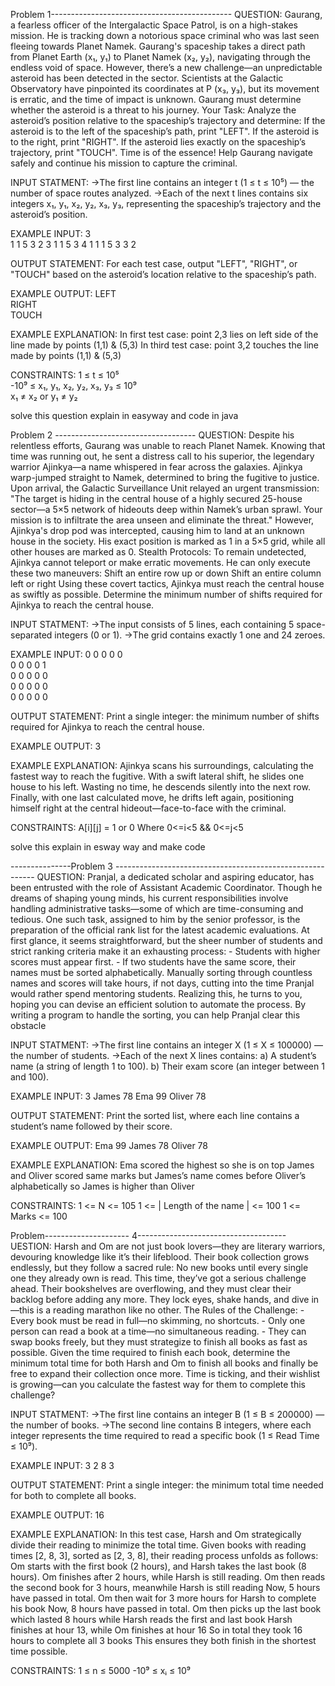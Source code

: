 Problem 1---------------------------------------------
QUESTION:
Gaurang, a fearless officer of the Intergalactic Space Patrol, is on a high-stakes mission. He is tracking down a notorious space criminal who was last seen fleeing towards Planet Namek. Gaurang's spaceship takes a direct path from Planet Earth (x₁, y₁) to Planet Namek (x₂, y₂), navigating through the endless void of space. However, there’s a new challenge—an unpredictable asteroid has been detected in the sector. Scientists at the Galactic Observatory have pinpointed its coordinates at P (x₃, y₃), but its movement is erratic, and the time of impact is unknown. Gaurang must determine whether the asteroid is a threat to his journey. Your Task: Analyze the asteroid’s position relative to the spaceship’s trajectory and determine: If the asteroid is to the left of the spaceship’s path, print "LEFT". If the asteroid is to the right, print "RIGHT". If the asteroid lies exactly on the spaceship’s trajectory, print "TOUCH". Time is of the essence! Help Gaurang navigate safely and continue his mission to capture the criminal.

INPUT STATMENT:
->The first line contains an integer t (1 ≤ t ≤ 10⁵) — the number of space routes analyzed. ->Each of the next t lines contains six integers x₁, y₁, x₂, y₂, x₃, y₃, representing the spaceship’s trajectory and the asteroid’s position.

EXAMPLE INPUT:
3  
1 1 5 3 2 3
1 1 5 3 4 1
1 1 5 3 3 2

OUTPUT STATEMENT:
For each test case, output "LEFT", "RIGHT", or "TOUCH" based on the asteroid’s location relative to the spaceship’s path.

EXAMPLE OUTPUT:
LEFT  
RIGHT  
TOUCH

EXAMPLE EXPLANATION:
In first test case: point 2,3 lies on left side of the line made by points (1,1) & (5,3) In third test case: point 3,2 touches the line made by points (1,1) & (5,3)

CONSTRAINTS:
1 ≤ t ≤ 10⁵  
-10⁹ ≤ x₁, y₁, x₂, y₂, x₃, y₃ ≤ 10⁹  
x₁ ≠ x₂ or y₁ ≠ y₂

solve this question explain in easyway and code in java


Problem 2 -----------------------------------
QUESTION:
Despite his relentless efforts, Gaurang was unable to reach Planet Namek. Knowing that time was running out, he sent a distress call to his superior, the legendary warrior Ajinkya—a name whispered in fear across the galaxies. Ajinkya warp-jumped straight to Namek, determined to bring the fugitive to justice. Upon arrival, the Galactic Surveillance Unit relayed an urgent transmission: "The target is hiding in the central house of a highly secured 25-house sector—a 5×5 network of hideouts deep within Namek’s urban sprawl. Your mission is to infiltrate the area unseen and eliminate the threat." However, Ajinkya's drop pod was intercepted, causing him to land at an unknown house in the society. His exact position is marked as 1 in a 5×5 grid, while all other houses are marked as 0. Stealth Protocols: To remain undetected, Ajinkya cannot teleport or make erratic movements. He can only execute these two maneuvers: Shift an entire row up or down Shift an entire column left or right Using these covert tactics, Ajinkya must reach the central house as swiftly as possible. Determine the minimum number of shifts required for Ajinkya to reach the central house.

INPUT STATMENT:
->The input consists of 5 lines, each containing 5 space-separated integers (0 or 1). ->The grid contains exactly 1 one and 24 zeroes.

EXAMPLE INPUT:
0 0 0 0 0  
0 0 0 0 1  
0 0 0 0 0  
0 0 0 0 0  
0 0 0 0 0

OUTPUT STATEMENT:
Print a single integer: the minimum number of shifts required for Ajinkya to reach the central house.

EXAMPLE OUTPUT:
3

EXAMPLE EXPLANATION:
Ajinkya scans his surroundings, calculating the fastest way to reach the fugitive. With a swift lateral shift, he slides one house to his left. Wasting no time, he descends silently into the next row. Finally, with one last calculated move, he drifts left again, positioning himself right at the central hideout—face-to-face with the criminal.

CONSTRAINTS:
A[i][j] = 1 or 0
Where 0<=i<5 && 0<=j<5



solve this explain in esway way and make code


---------------Problem 3 ----------------------------------------------------------
QUESTION:
Pranjal, a dedicated scholar and aspiring educator, has been entrusted with the role of Assistant Academic Coordinator. Though he dreams of shaping young minds, his current responsibilities involve handling administrative tasks—some of which are time-consuming and tedious. One such task, assigned to him by the senior professor, is the preparation of the official rank list for the latest academic evaluations. At first glance, it seems straightforward, but the sheer number of students and strict ranking criteria make it an exhausting process: - Students with higher scores must appear first. - If two students have the same score, their names must be sorted alphabetically. Manually sorting through countless names and scores will take hours, if not days, cutting into the time Pranjal would rather spend mentoring students. Realizing this, he turns to you, hoping you can devise an efficient solution to automate the process. By writing a program to handle the sorting, you can help Pranjal clear this obstacle

INPUT STATMENT:
->The first line contains an integer X (1 ≤ X ≤ 100000) — the number of students. ->Each of the next X lines contains: a) A student’s name (a string of length 1 to 100). b) Their exam score (an integer between 1 and 100).

EXAMPLE INPUT:
3
James 78
Ema 99
Oliver 78

OUTPUT STATEMENT:
Print the sorted list, where each line contains a student’s name followed by their score.

EXAMPLE OUTPUT:
Ema 99
James 78
Oliver 78

EXAMPLE EXPLANATION:
Ema scored the highest so she is on top James and Oliver scored same marks but James’s name comes before Oliver’s alphabetically so James is higher than Oliver

CONSTRAINTS:
1 <= N <= 105
1 <= | Length of the name | <= 100
1 <= Marks <= 100

Problem--------------------- 4-------------------------------------
UESTION:
Harsh and Om are not just book lovers—they are literary warriors, devouring knowledge like it’s their lifeblood. Their book collection grows endlessly, but they follow a sacred rule: No new books until every single one they already own is read. This time, they’ve got a serious challenge ahead. Their bookshelves are overflowing, and they must clear their backlog before adding any more. They lock eyes, shake hands, and dive in—this is a reading marathon like no other. The Rules of the Challenge: - Every book must be read in full—no skimming, no shortcuts. - Only one person can read a book at a time—no simultaneous reading. - They can swap books freely, but they must strategize to finish all books as fast as possible. Given the time required to finish each book, determine the minimum total time for both Harsh and Om to finish all books and finally be free to expand their collection once more. Time is ticking, and their wishlist is growing—can you calculate the fastest way for them to complete this challenge?

INPUT STATMENT:
->The first line contains an integer B (1 ≤ B ≤ 200000) — the number of books. ->The second line contains B integers, where each integer represents the time required to read a specific book (1 ≤ Read Time ≤ 10⁹).

EXAMPLE INPUT:
3
2 8 3

OUTPUT STATEMENT:
Print a single integer: the minimum total time needed for both to complete all books.

EXAMPLE OUTPUT:
16

EXAMPLE EXPLANATION:
In this test case, Harsh and Om strategically divide their reading to minimize the total time. Given books with reading times [2, 8, 3], sorted as [2, 3, 8], their reading process unfolds as follows: Om starts with the first book (2 hours), and Harsh takes the last book (8 hours). Om finishes after 2 hours, while Harsh is still reading. Om then reads the second book for 3 hours, meanwhile Harsh is still reading Now, 5 hours have passed in total. Om then wait for 3 more hours for Harsh to complete his book Now, 8 hours have passed in total. Om then picks up the last book which lasted 8 hours while Harsh reads the first and last book Harsh finishes at hour 13, while Om finishes at hour 16 So in total they took 16 hours to complete all 3 books This ensures they both finish in the shortest time possible.

CONSTRAINTS:
1 ≤ n ≤ 5000
-10⁹ ≤ xᵢ ≤ 10⁹
